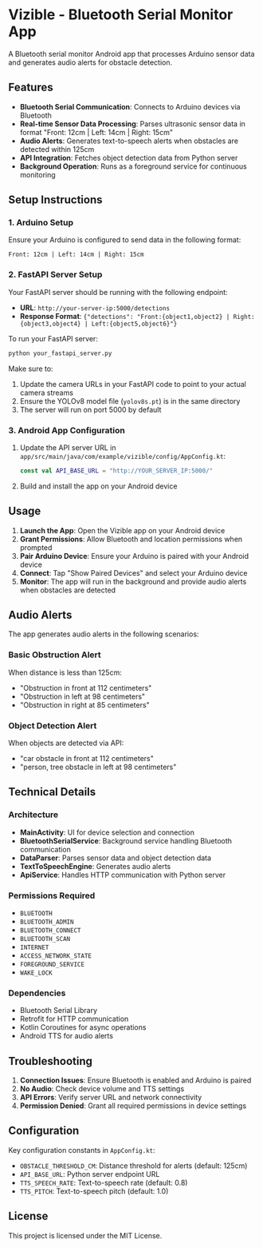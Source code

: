 # Vizible - Bluetooth Serial Monitor App

A Bluetooth serial monitor Android app that processes Arduino sensor data and generates audio alerts for obstacle detection.

## Features

- **Bluetooth Serial Communication**: Connects to Arduino devices via Bluetooth
- **Real-time Sensor Data Processing**: Parses ultrasonic sensor data in format "Front: 12cm | Left: 14cm | Right: 15cm"
- **Audio Alerts**: Generates text-to-speech alerts when obstacles are detected within 125cm
- **API Integration**: Fetches object detection data from Python server
- **Background Operation**: Runs as a foreground service for continuous monitoring

## Setup Instructions

### 1. Arduino Setup

Ensure your Arduino is configured to send data in the following format:
```
Front: 12cm | Left: 14cm | Right: 15cm
```

### 2. FastAPI Server Setup

Your FastAPI server should be running with the following endpoint:
- **URL**: `http://your-server-ip:5000/detections`
- **Response Format**: `{"detections": "Front:{object1,object2} | Right:{object3,object4} | Left:{object5,object6}"}`

To run your FastAPI server:
```bash
python your_fastapi_server.py
```

Make sure to:
1. Update the camera URLs in your FastAPI code to point to your actual camera streams
2. Ensure the YOLOv8 model file (`yolov8s.pt`) is in the same directory
3. The server will run on port 5000 by default

### 3. Android App Configuration

1. Update the API server URL in `app/src/main/java/com/example/vizible/config/AppConfig.kt`:
   ```kotlin
   const val API_BASE_URL = "http://YOUR_SERVER_IP:5000/"
   ```

2. Build and install the app on your Android device

## Usage

1. **Launch the App**: Open the Vizible app on your Android device
2. **Grant Permissions**: Allow Bluetooth and location permissions when prompted
3. **Pair Arduino Device**: Ensure your Arduino is paired with your Android device
4. **Connect**: Tap "Show Paired Devices" and select your Arduino device
5. **Monitor**: The app will run in the background and provide audio alerts when obstacles are detected

## Audio Alerts

The app generates audio alerts in the following scenarios:

### Basic Obstruction Alert
When distance is less than 125cm:
- "Obstruction in front at 112 centimeters"
- "Obstruction in left at 98 centimeters"
- "Obstruction in right at 85 centimeters"

### Object Detection Alert
When objects are detected via API:
- "car obstacle in front at 112 centimeters"
- "person, tree obstacle in left at 98 centimeters"

## Technical Details

### Architecture
- **MainActivity**: UI for device selection and connection
- **BluetoothSerialService**: Background service handling Bluetooth communication
- **DataParser**: Parses sensor data and object detection data
- **TextToSpeechEngine**: Generates audio alerts
- **ApiService**: Handles HTTP communication with Python server

### Permissions Required
- `BLUETOOTH`
- `BLUETOOTH_ADMIN`
- `BLUETOOTH_CONNECT`
- `BLUETOOTH_SCAN`
- `INTERNET`
- `ACCESS_NETWORK_STATE`
- `FOREGROUND_SERVICE`
- `WAKE_LOCK`

### Dependencies
- Bluetooth Serial Library
- Retrofit for HTTP communication
- Kotlin Coroutines for async operations
- Android TTS for audio alerts

## Troubleshooting

1. **Connection Issues**: Ensure Bluetooth is enabled and Arduino is paired
2. **No Audio**: Check device volume and TTS settings
3. **API Errors**: Verify server URL and network connectivity
4. **Permission Denied**: Grant all required permissions in device settings

## Configuration

Key configuration constants in `AppConfig.kt`:
- `OBSTACLE_THRESHOLD_CM`: Distance threshold for alerts (default: 125cm)
- `API_BASE_URL`: Python server endpoint URL
- `TTS_SPEECH_RATE`: Text-to-speech rate (default: 0.8)
- `TTS_PITCH`: Text-to-speech pitch (default: 1.0)

## License

This project is licensed under the MIT License.
